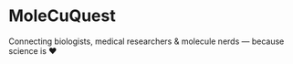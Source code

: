 # MoleCuQuest
Connecting biologists, medical researchers &amp; molecule nerds — because science is ❤️

